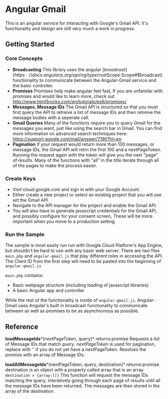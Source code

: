 # Angular Gmail
This is an angular service for interacting with Google's Gmail API. It's functionality and design are still very much a work in progress. 

## Getting Started

### Core Concepts
- **Broadcasting** This library uses the angular [$broadcast](https://docs.angularjs.org/api/ng/type/$rootScope.Scope#$broadcast) functionality to communicate between the Angular-Gmail service and the basic controller.
- **Promises** Promises help make angular feel fast, If you are unfamilar with promises and would like to learn more, check out http://www.html5rocks.com/en/tutorials/es6/promises/
- **Messages, Message IDs** The Gmail API is structured so that you must first query the API to retreive a list of message IDs and then retreive the message bodies with a seperate call.
- **Gmail Queries** Many of the functions require you to query Gmail for the messages you want, just like using the search bar in Gmail. You can find more information on advanced search techniques here: https://support.google.com/mail/answer/7190?hl=en
- **Pagination** If your request would return more than 100 messages, or message IDs, the Gmail API will retrn the first 100 and a nextPageToken. Running the request again with the token will give you the next "page" of results. Many of the functions with "all" in the title iterate through all of the pages to make the process easier. 

### Create Keys
- Visit cloud.google.com and sign in with your Google Account.
- Either create a new project or select an existing project that you will use wit the Gmail API. 
- Navigate to the API manager for the project and enable the Gmail API. 
- You will also have to generate javascript credentials for the Gmail API, and possibly  configure for your consent screen, These will be more important when you move to a production setting.  

### Run the Sample
The sample is most easily run run with Google Cloud Platform's App Engine, but shouldn't be hard to use with any basic web server. There are two files `main.php` and `angular-gmail.js` that play different roles in accessing the API. The Client ID from the first step will need to be pasted into the beginning of `angular-gmail.js`

`main.php` contains:
- Basic webpage structure (including loading of javascript libraries)
- A basic Angular app and controller

While the rest of the functionality is inside of `angular-gmail.js`. Angular-Gmail uses Angular's built in broadcast functionality to communicate between as well as promises to be as asynchronous as possible. 

## Reference
**loadMessageIds***(nextPageToken, query)*
returns:promise
Requests a list of Message IDs that match *query*. *nextPageToken* is used for pagination, replace with '' if you do not yet have a nextPageToken. Resolves the promise with an array of Message IDs. 

**loadAllMessageIds***(nextPageToken, query, destination)*
returns:promise
destination is an object with a property called array that is an array. `destination = {array:[]}`
This function will request the message IDs matching the query, interatively going through each page of results until all the message IDs have been returned. The messages are then stored in the array of the destination. 


